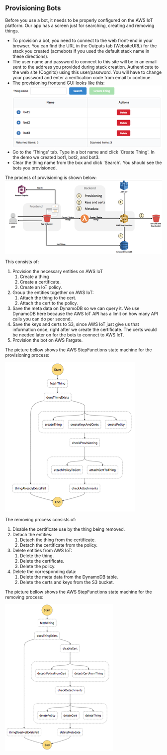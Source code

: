 ## Provisioning Bots
Before you use a bot, it needs to be properly configured on the AWS IoT platform. Our app has a screen just for searching, creating and removing things.

* To provision a bot, you need to connect to the web front-end in your browser.  You can find the URL in the Outputs tab (WebsiteURL) for the stack you created (acmebots if you used the default stack name in these directions).  
* The user name and password to connect to this site will be in an email sent to the address you provided during stack creation.  Authenticate to the web site (Cognito) using this user/password.  You will have to change your password and enter a verification code from email to continue.  
* The provisioning frontend GUI looks like this: 
  ![provisioning screen shot](imgs/provisioning-screen-shot.png)
* Go to the 'Things' tab.  Type in a bot name and click 'Create Thing'.  In the demo we created bot1, bot2, and bot3.  
* Clear the thing name from the box and click 'Search'.  You should see the bots you provisioned.  

The process of provisioning is shown below:
![provisioning diagram](imgs/provisioning-diagram.png)

This consists of:

1. Provision the necessary entities on AWS IoT
    1. Create a thing
    2. Create a certificate.
    3. Create an IoT policy.
2. Group the entities together on AWS IoT:
    1. Attach the thing to the cert.
    2. Attach the cert to the policy.
3. Save the meta data on DynamoDB so we can query it. We use DynamoDB here because the AWS IoT API has a limit on how many API calls you can do per second.
4. Save the keys and certs to S3, since AWS IoT just give us that information once, right after we create the certificate. The certs would be needed later on for the bots to connect to AWS IoT.
5. Provision the bot on AWS Fargate.  

The picture bellow shows the AWS StepFunctions state machine for the provisioning process:

![provisioning state machine](imgs/prov-state-machine.png)

The removing process consists of:
1. Disable the certificate use by the thing being removed.
2. Detach the entities:
    1. Detach the thing from the certificate.
    2. Detach the certificate from the policy.
3. Delete entities from AWS IoT:
    1. Delete the thing.
    2. Delete the certificate.
    3. Delete the policy.
4. Delete the corresponding data:
    1. Delete the meta data from the DynamoDB table.
    2. Delete the certs and keys from the S3 bucket.

The picture bellow shows the AWS StepFunctions state machine for the removing process:

![remove state machine](imgs/remove-state-machine.png)

